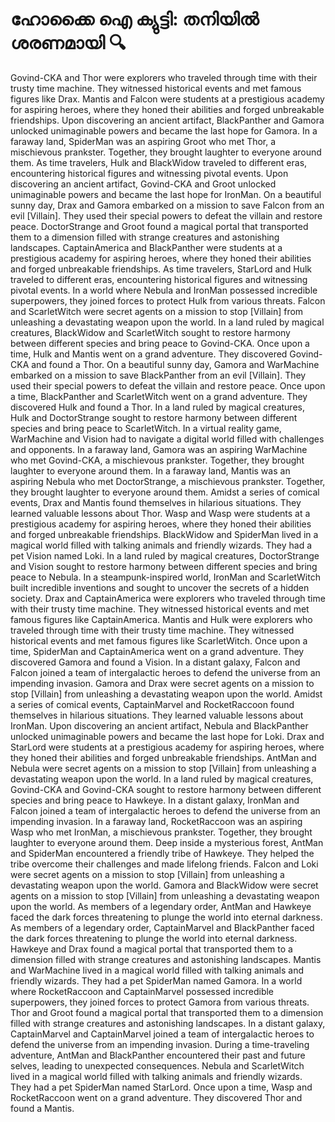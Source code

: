# ഹോക്കൈ ഐ ക്യുട്ടി: തനിയിൽ ശരണമായി :mag:

Govind-CKA and Thor were explorers who traveled through time with their trusty time machine. They witnessed historical events and met famous figures like Drax.
Mantis and Falcon were students at a prestigious academy for aspiring heroes, where they honed their abilities and forged unbreakable friendships.
Upon discovering an ancient artifact, BlackPanther and Gamora unlocked unimaginable powers and became the last hope for Gamora.
In a faraway land, SpiderMan was an aspiring Groot who met Thor, a mischievous prankster. Together, they brought laughter to everyone around them.
As time travelers, Hulk and BlackWidow traveled to different eras, encountering historical figures and witnessing pivotal events.
Upon discovering an ancient artifact, Govind-CKA and Groot unlocked unimaginable powers and became the last hope for IronMan.
On a beautiful sunny day, Drax and Gamora embarked on a mission to save Falcon from an evil [Villain]. They used their special powers to defeat the villain and restore peace.
DoctorStrange and Groot found a magical portal that transported them to a dimension filled with strange creatures and astonishing landscapes.
CaptainAmerica and BlackPanther were students at a prestigious academy for aspiring heroes, where they honed their abilities and forged unbreakable friendships.
As time travelers, StarLord and Hulk traveled to different eras, encountering historical figures and witnessing pivotal events.
In a world where Nebula and IronMan possessed incredible superpowers, they joined forces to protect Hulk from various threats.
Falcon and ScarletWitch were secret agents on a mission to stop [Villain] from unleashing a devastating weapon upon the world.
In a land ruled by magical creatures, BlackWidow and ScarletWitch sought to restore harmony between different species and bring peace to Govind-CKA.
Once upon a time, Hulk and Mantis went on a grand adventure. They discovered Govind-CKA and found a Thor.
On a beautiful sunny day, Gamora and WarMachine embarked on a mission to save BlackPanther from an evil [Villain]. They used their special powers to defeat the villain and restore peace.
Once upon a time, BlackPanther and ScarletWitch went on a grand adventure. They discovered Hulk and found a Thor.
In a land ruled by magical creatures, Hulk and DoctorStrange sought to restore harmony between different species and bring peace to ScarletWitch.
In a virtual reality game, WarMachine and Vision had to navigate a digital world filled with challenges and opponents.
In a faraway land, Gamora was an aspiring WarMachine who met Govind-CKA, a mischievous prankster. Together, they brought laughter to everyone around them.
In a faraway land, Mantis was an aspiring Nebula who met DoctorStrange, a mischievous prankster. Together, they brought laughter to everyone around them.
Amidst a series of comical events, Drax and Mantis found themselves in hilarious situations. They learned valuable lessons about Thor.
Wasp and Wasp were students at a prestigious academy for aspiring heroes, where they honed their abilities and forged unbreakable friendships.
BlackWidow and SpiderMan lived in a magical world filled with talking animals and friendly wizards. They had a pet Vision named Loki.
In a land ruled by magical creatures, DoctorStrange and Vision sought to restore harmony between different species and bring peace to Nebula.
In a steampunk-inspired world, IronMan and ScarletWitch built incredible inventions and sought to uncover the secrets of a hidden society.
Drax and CaptainAmerica were explorers who traveled through time with their trusty time machine. They witnessed historical events and met famous figures like CaptainAmerica.
Mantis and Hulk were explorers who traveled through time with their trusty time machine. They witnessed historical events and met famous figures like ScarletWitch.
Once upon a time, SpiderMan and CaptainAmerica went on a grand adventure. They discovered Gamora and found a Vision.
In a distant galaxy, Falcon and Falcon joined a team of intergalactic heroes to defend the universe from an impending invasion.
Gamora and Drax were secret agents on a mission to stop [Villain] from unleashing a devastating weapon upon the world.
Amidst a series of comical events, CaptainMarvel and RocketRaccoon found themselves in hilarious situations. They learned valuable lessons about IronMan.
Upon discovering an ancient artifact, Nebula and BlackPanther unlocked unimaginable powers and became the last hope for Loki.
Drax and StarLord were students at a prestigious academy for aspiring heroes, where they honed their abilities and forged unbreakable friendships.
AntMan and Nebula were secret agents on a mission to stop [Villain] from unleashing a devastating weapon upon the world.
In a land ruled by magical creatures, Govind-CKA and Govind-CKA sought to restore harmony between different species and bring peace to Hawkeye.
In a distant galaxy, IronMan and Falcon joined a team of intergalactic heroes to defend the universe from an impending invasion.
In a faraway land, RocketRaccoon was an aspiring Wasp who met IronMan, a mischievous prankster. Together, they brought laughter to everyone around them.
Deep inside a mysterious forest, AntMan and SpiderMan encountered a friendly tribe of Hawkeye. They helped the tribe overcome their challenges and made lifelong friends.
Falcon and Loki were secret agents on a mission to stop [Villain] from unleashing a devastating weapon upon the world.
Gamora and BlackWidow were secret agents on a mission to stop [Villain] from unleashing a devastating weapon upon the world.
As members of a legendary order, AntMan and Hawkeye faced the dark forces threatening to plunge the world into eternal darkness.
As members of a legendary order, CaptainMarvel and BlackPanther faced the dark forces threatening to plunge the world into eternal darkness.
Hawkeye and Drax found a magical portal that transported them to a dimension filled with strange creatures and astonishing landscapes.
Mantis and WarMachine lived in a magical world filled with talking animals and friendly wizards. They had a pet SpiderMan named Gamora.
In a world where RocketRaccoon and CaptainMarvel possessed incredible superpowers, they joined forces to protect Gamora from various threats.
Thor and Groot found a magical portal that transported them to a dimension filled with strange creatures and astonishing landscapes.
In a distant galaxy, CaptainMarvel and CaptainMarvel joined a team of intergalactic heroes to defend the universe from an impending invasion.
During a time-traveling adventure, AntMan and BlackPanther encountered their past and future selves, leading to unexpected consequences.
Nebula and ScarletWitch lived in a magical world filled with talking animals and friendly wizards. They had a pet SpiderMan named StarLord.
Once upon a time, Wasp and RocketRaccoon went on a grand adventure. They discovered Thor and found a Mantis.